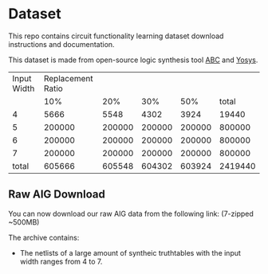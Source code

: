 # Dataset
This repo contains circuit functionality learning dataset download instructions and documentation.

This dataset is made from open-source logic synthesis tool [ABC](https://github.com/berkeley-abc/abc) and [Yosys](https://github.com/YosysHQ/yosys).

<table>
    <tr>
        <td>Input Width</td>
        <td>Replacement Ratio</td>
        <td></td>
        <td></td>
        <td></td>
        <td></td>
    </tr>
    <tr>
        <td></td>
        <td>10%</td>
        <td>20%</td>
        <td>30%</td>
        <td>50%</td>
        <td>total</td>
    </tr>
    <tr>
        <td>4</td>
        <td>5666</td>
        <td>5548</td>
        <td>4302</td>
        <td>3924</td>
        <td>19440</td>
    </tr>
    <tr>
        <td>5</td>
        <td>200000</td>
        <td>200000</td>
        <td>200000</td>
        <td>200000</td>
        <td>800000</td>
    </tr>
    <tr>
        <td>6</td>
        <td>200000</td>
        <td>200000</td>
        <td>200000</td>
        <td>200000</td>
        <td>800000</td>
    </tr>
    <tr>
        <td>7</td>
        <td>200000</td>
        <td>200000</td>
        <td>200000</td>
        <td>200000</td>
        <td>800000</td>
    </tr>
    <tr>
        <td>total</td>
        <td>605666</td>
        <td>605548</td>
        <td>604302</td>
        <td>603924</td>
        <td>2419440</td>
    </tr>
</table>

## Raw AIG Download

You can now download our raw AIG data from the following link: (7-zipped ~500MB)


The archive contains:

* The netlists of a large amount of syntheic truthtables with the input width ranges from 4 to 7.



